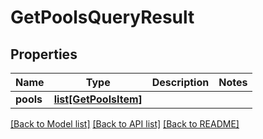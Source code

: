 # GetPoolsQueryResult


## Properties
Name | Type | Description | Notes
------------ | ------------- | ------------- | -------------
**pools** | [**list[GetPoolsItem]**](GetPoolsItem.md) |  | 

[[Back to Model list]](../README.md#documentation-for-models) [[Back to API list]](../README.md#documentation-for-api-endpoints) [[Back to README]](../README.md)


